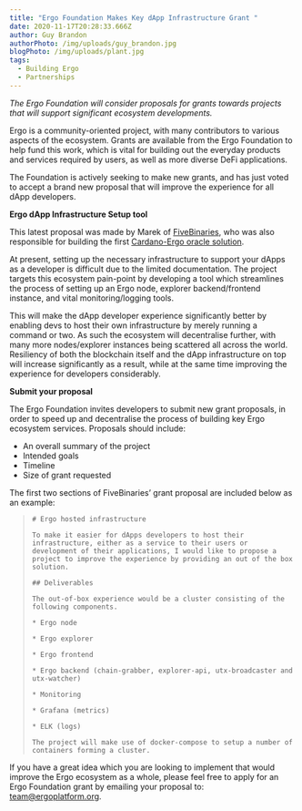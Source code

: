```yaml
---
title: "Ergo Foundation Makes Key dApp Infrastructure Grant "
date: 2020-11-17T20:28:33.666Z
author: Guy Brandon
authorPhoto: /img/uploads/guy_brandon.jpg
blogPhoto: /img/uploads/plant.jpg
tags:
  - Building Ergo
  - Partnerships
---
```

<!--StartFragment-->

*The Ergo Foundation will consider proposals for grants towards projects that will support significant ecosystem developments.*

Ergo is a community-oriented project, with many contributors to various aspects of the ecosystem. Grants are available from the Ergo Foundation to help fund this work, which is vital for building out the everyday products and services required by users, as well as more diverse DeFi applications. 

The Foundation is actively seeking to make new grants, and has just voted to accept a brand new proposal that will improve the experience for all dApp developers.

**Ergo dApp Infrastructure Setup tool**

This latest proposal was made by Marek of [FiveBinaries](https://www.fivebinaries.com/), who was also responsible for building the first [Cardano-Ergo oracle solution](https://ergoplatform.org/en/blog/2020-11-09-first-steps-towards-interoperability-with-cardano-oracles/).

At present, setting up the necessary infrastructure to support your dApps as a developer is difficult due to the limited documentation. The project targets this ecosystem pain-point by developing a tool which streamlines the process of setting up an Ergo node, explorer backend/frontend instance, and vital monitoring/logging tools. 

This will make the dApp developer experience significantly better by enabling devs to host their own infrastructure by merely running a command or two. As such the ecosystem will decentralise further, with many more nodes/explorer instances being scattered all across the world. Resiliency of both the blockchain itself and the dApp infrastructure on top will increase significantly as a result, while at the same time improving the experience for developers considerably.

**Submit your proposal**

The Ergo Foundation invites developers to submit new grant proposals, in order to speed up and decentralise the process of building key Ergo ecosystem services. Proposals should include:

* An overall summary of the project
* Intended goals
* Timeline
* Size of grant requested

The first two sections of FiveBinaries’ grant proposal are included below as an example:

> ```
> # Ergo hosted infrastructure
>
> To make it easier for dApps developers to host their infrastructure, either as a service to their users or development of their applications, I would like to propose a project to improve the experience by providing an out of the box solution.  
>
> ## Deliverables
>
> The out-of-box experience would be a cluster consisting of the following components.
>
> * Ergo node
>
> * Ergo explorer
>
> * Ergo frontend
>
> * Ergo backend (chain-grabber, explorer-api, utx-broadcaster and utx-watcher)
>
> * Monitoring
>
> * Grafana (metrics)
>
> * ELK (logs)
>
> The project will make use of docker-compose to setup a number of containers forming a cluster.
> ```

If you have a great idea which you are looking to implement that would improve the Ergo ecosystem as a whole, please feel free to apply for an Ergo Foundation grant by emailing your proposal to: [team@ergoplatform.org](mailto:team@ergoplatform.org).

<!--EndFragment-->
